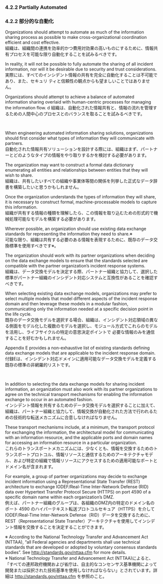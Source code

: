 ### 4.2.2 Partially Automated 
### 4.2.2 部分的な自動化

Organizations should attempt to automate as much of the information sharing process as possible to make cross-organizational coordination efficient and cost effective.  
組織は、組織間の連携を効率的かつ費用対効果の高いものにするために、情報共有プロセスを可能な限り自動化することを試みるべきです。 

In reality, it will not be possible to fully automate the sharing of all incident information, nor will it be desirable due to security and trust considerations.  
実際には、すべてのインシデント情報の共有を完全に自動化することは不可能であり、また、セキュリ ティと信頼性の観点からも望ましいことではありません。

Organizations should attempt to achieve a balance of automated information sharing overlaid with human-centric processes for managing the information flow. d
組織は、自動化された情報共有と、情報の流れを管理するための人間中心のプロセスとのバランスを取ることを試みるべきです。

<br/>

When engineering automated information sharing solutions, organizations should first consider what types of information they will communicate with partners.  
自動化された情報共有ソリューションを設計する際には、組織はまず、パートナーとどのようなタイプの情報をやり取りするかを検討する必要があります。

The organization may want to construct a formal data dictionary enumerating all entities and relationships between entities that they will wish to share.  
組織は、共有したいすべての組織や事業体等間の関係を列挙した正式なデータ辞書を構築したいと思うかもしれません。

Once the organization understands the types of information they will share, it is necessary to construct formal, machine-processable models to capture this information.  
組織が共有する情報の種類を理解したら、この情報を取り込むための形式的で機械処理可能なモデルを構築する必要があります。

Wherever possible, an organization should use existing data exchange standards for representing the information they need to share.※  
可能な限り、組織は共有する必要のある情報を表現するために、既存のデータ交換標準を使用すべきです※。   

The organization should work with its partner organizations when deciding on the data exchange models to ensure that the standards selected are compatible with the partner organization’s incident response systems.  
組織は、データ交換モデルを決定する際、パートナー組織と協力して、選択した標準がパートナー組織のインシデント対応システムと互換性があることを確認すべきです。 

When selecting existing data exchange models, organizations may prefer to select multiple models that model different aspects of the incident response domain and then leverage these models in a modular fashion, communicating only the information needed at a specific decision point in the life cycle.  
既存のデータ交換モデルを選択する場合、組織は、インシデント対応領域の異なる側面をモデル化した複数のモデルを選択し、モジュール方式でこれらのモデルを活用し、ライフサイクルの特定の意思決定ポイントで 必要な情報のみを通信することを好むかもしれません。

Appendix E provides a non-exhaustive list of existing standards defining data exchange models that are applicable to the incident response domain.  
付録Eは、インシデント対応ドメインに適用可能なデータ交換モデルを定義する既存の標準の非網羅的リストです。 

<br/>
 
In addition to selecting the data exchange models for sharing incident information, an organization must also work with its partner organizations to agree on the technical transport mechanisms for enabling the information exchange to occur in an automated fashion.  
インシデント情報を共有するためのデータ交換モデルを選択することに加えて、組織は、パートナー組織と協力して、情報交換が自動化された方法で行われるための技術的な転送メカニズムに合意しなければなりません。

These transport mechanisms include, at a minimum, the transport protocol for exchanging the information, the architectural model for communicating with an information resource, and the applicable ports and domain names for accessing an information resource in a particular organization.  
これらのトランスポートメカニズムには、少なくとも、情報を交換するためのトランスポートプロトコル、情報リソースと通信するためのアーキテクチャモデル、および特定の組織で情報リソースにアクセスするための適用可能なポートとドメイン名が含まれます。 

For example, a group of partner organizations may decide to exchange incident information using a Representational State Transfer (REST) architecture to exchange IODEF/Real-Time Inter-Network Defense (RID) data over Hypertext Transfer Protocol Secure (HTTPS) on port 4590 of a specific domain name within each organization’s DMZ.  
例えば、パートナー組織のグループは、各組織のDMZ内の特定のドメイン名のポート 4590 のハイパーテキスト転送プロトコルセキュア（HTTPS）を介して IODEF/Real-Time Inter-Network Defense（RID）データを交換するために、REST（Representational State Transfer）アーキテクチャを使用してインシデント情報を交換することを決定することができます。  

※ According to the National Technology Transfer and Advancement Act (NTTAA), “all Federal agencies and departments shall use technical standards that are developed or adopted by voluntary consensus standards bodies”. See http://standards.gov/nttaa.cfm for more details.  
※ National Technology Transfer and Advancement Act (NTTAA)によると、「すべての連邦政府機関および省庁は、自主的なコンセンサス基準機関によって開発または採択された技術基準を使用しなければならない」とされています。詳細は http://standards.gov/nttaa.cfm を参照のこと。
